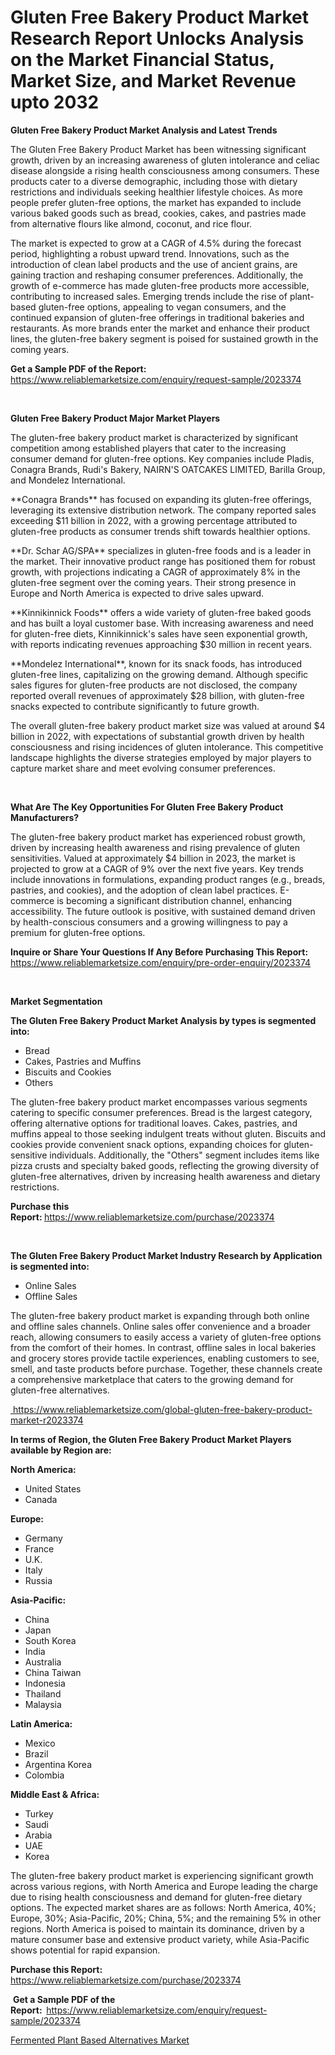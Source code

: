 <p><h1>Gluten Free Bakery Product Market Research Report Unlocks Analysis on the Market Financial Status, Market Size, and Market Revenue upto 2032</h1></p><p><strong>Gluten Free Bakery Product Market Analysis and Latest Trends</strong></p>
<p><p>The Gluten Free Bakery Product Market has been witnessing significant growth, driven by an increasing awareness of gluten intolerance and celiac disease alongside a rising health consciousness among consumers. These products cater to a diverse demographic, including those with dietary restrictions and individuals seeking healthier lifestyle choices. As more people prefer gluten-free options, the market has expanded to include various baked goods such as bread, cookies, cakes, and pastries made from alternative flours like almond, coconut, and rice flour.</p><p>The market is expected to grow at a CAGR of 4.5% during the forecast period, highlighting a robust upward trend. Innovations, such as the introduction of clean label products and the use of ancient grains, are gaining traction and reshaping consumer preferences. Additionally, the growth of e-commerce has made gluten-free products more accessible, contributing to increased sales. Emerging trends include the rise of plant-based gluten-free options, appealing to vegan consumers, and the continued expansion of gluten-free offerings in traditional bakeries and restaurants. As more brands enter the market and enhance their product lines, the gluten-free bakery segment is poised for sustained growth in the coming years.</p></p>
<p><strong>Get a Sample PDF of the Report:&nbsp;</strong> <a href="https://www.reliablemarketsize.com/enquiry/request-sample/2023374?utm_campaign=1836&utm_medium=2&utm_source=Github&utm_content=ia&utm_term=29032025&utm_id=gluten-free-bakery-product">https://www.reliablemarketsize.com/enquiry/request-sample/2023374</a></p>
<p>&nbsp;</p>
<p><strong>Gluten Free Bakery Product Major Market Players</strong></p>
<p><p>The gluten-free bakery product market is characterized by significant competition among established players that cater to the increasing consumer demand for gluten-free options. Key companies include Pladis, Conagra Brands, Rudi's Bakery, NAIRN'S OATCAKES LIMITED, Barilla Group, and Mondelez International.</p><p>**Conagra Brands** has focused on expanding its gluten-free offerings, leveraging its extensive distribution network. The company reported sales exceeding $11 billion in 2022, with a growing percentage attributed to gluten-free products as consumer trends shift towards healthier options.</p><p>**Dr. Schar AG/SPA** specializes in gluten-free foods and is a leader in the market. Their innovative product range has positioned them for robust growth, with projections indicating a CAGR of approximately 8% in the gluten-free segment over the coming years. Their strong presence in Europe and North America is expected to drive sales upward.</p><p>**Kinnikinnick Foods** offers a wide variety of gluten-free baked goods and has built a loyal customer base. With increasing awareness and need for gluten-free diets, Kinnikinnick's sales have seen exponential growth, with reports indicating revenues approaching $30 million in recent years.</p><p>**Mondelez International**, known for its snack foods, has introduced gluten-free lines, capitalizing on the growing demand. Although specific sales figures for gluten-free products are not disclosed, the company reported overall revenues of approximately $28 billion, with gluten-free snacks expected to contribute significantly to future growth.</p><p>The overall gluten-free bakery product market size was valued at around $4 billion in 2022, with expectations of substantial growth driven by health consciousness and rising incidences of gluten intolerance. This competitive landscape highlights the diverse strategies employed by major players to capture market share and meet evolving consumer preferences.</p></p>
<p>&nbsp;</p>
<p><strong>What Are The Key Opportunities For Gluten Free Bakery Product Manufacturers?</strong></p>
<p><p>The gluten-free bakery product market has experienced robust growth, driven by increasing health awareness and rising prevalence of gluten sensitivities. Valued at approximately $4 billion in 2023, the market is projected to grow at a CAGR of 9% over the next five years. Key trends include innovations in formulations, expanding product ranges (e.g., breads, pastries, and cookies), and the adoption of clean label practices. E-commerce is becoming a significant distribution channel, enhancing accessibility. The future outlook is positive, with sustained demand driven by health-conscious consumers and a growing willingness to pay a premium for gluten-free options.</p></p>
<p><strong>Inquire or Share Your Questions If Any Before Purchasing This Report:</strong> <a href="https://www.reliablemarketsize.com/enquiry/pre-order-enquiry/2023374?utm_campaign=1836&utm_medium=2&utm_source=Github&utm_content=ia&utm_term=29032025&utm_id=gluten-free-bakery-product">https://www.reliablemarketsize.com/enquiry/pre-order-enquiry/2023374</a></p>
<p>&nbsp;</p>
<p><strong>Market Segmentation</strong></p>
<p><strong>The Gluten Free Bakery Product Market Analysis by types is segmented into:</strong></p>
<p><ul><li>Bread</li><li>Cakes, Pastries and Muffins</li><li>Biscuits and Cookies</li><li>Others</li></ul></p>
<p><p>The gluten-free bakery product market encompasses various segments catering to specific consumer preferences. Bread is the largest category, offering alternative options for traditional loaves. Cakes, pastries, and muffins appeal to those seeking indulgent treats without gluten. Biscuits and cookies provide convenient snack options, expanding choices for gluten-sensitive individuals. Additionally, the "Others" segment includes items like pizza crusts and specialty baked goods, reflecting the growing diversity of gluten-free alternatives, driven by increasing health awareness and dietary restrictions.</p></p>
<p><strong>Purchase this Report:&nbsp;</strong><a href="https://www.reliablemarketsize.com/purchase/2023374?utm_campaign=1836&utm_medium=2&utm_source=Github&utm_content=ia&utm_term=29032025&utm_id=gluten-free-bakery-product">https://www.reliablemarketsize.com/purchase/2023374</a></p>
<p>&nbsp;</p>
<p><strong>The Gluten Free Bakery Product Market Industry Research by Application is segmented into:</strong></p>
<p><ul><li>Online Sales</li><li>Offline Sales</li></ul></p>
<p><p>The gluten-free bakery product market is expanding through both online and offline sales channels. Online sales offer convenience and a broader reach, allowing consumers to easily access a variety of gluten-free options from the comfort of their homes. In contrast, offline sales in local bakeries and grocery stores provide tactile experiences, enabling customers to see, smell, and taste products before purchase. Together, these channels create a comprehensive marketplace that caters to the growing demand for gluten-free alternatives.</p></p>
<p><a href="https://www.reliablemarketsize.com/global-gluten-free-bakery-product-market-r2023374?utm_campaign=1836&utm_medium=2&utm_source=Github&utm_content=ia&utm_term=29032025&utm_id=gluten-free-bakery-product">&nbsp;https://www.reliablemarketsize.com/global-gluten-free-bakery-product-market-r2023374</a></p>
<p><strong>In terms of Region, the Gluten Free Bakery Product Market Players available by Region are:</strong></p>
<p>
    <p> <strong> North America: </strong>
        <ul>
            <li>United States</li>
            <li>Canada</li>
        </ul>
        </p> 
    <p> <strong> Europe: </strong>
        <ul>
            <li>Germany</li>
            <li>France</li>
            <li>U.K.</li>
            <li>Italy</li>
            <li>Russia</li>
        </ul>
        </p> 
    <p> <strong> Asia-Pacific: </strong>
        <ul>
            <li>China</li>
            <li>Japan</li>
            <li>South Korea</li>
            <li>India</li>
            <li>Australia</li>
            <li>China Taiwan</li>
            <li>Indonesia</li>
            <li>Thailand</li>
            <li>Malaysia</li>
        </ul>
        </p> 
    <p> <strong> Latin America: </strong>
        <ul>
            <li>Mexico</li>
            <li>Brazil</li>
            <li>Argentina Korea</li>
            <li>Colombia</li>
        </ul>
        </p> 
    <p> <strong> Middle East & Africa: </strong>
        <ul>
            <li>Turkey</li>
            <li>Saudi</li>
            <li>Arabia</li>
            <li>UAE</li>
            <li>Korea</li>
        </ul>
    </p>
    </p>
<p><p>The gluten-free bakery product market is experiencing significant growth across various regions, with North America and Europe leading the charge due to rising health consciousness and demand for gluten-free dietary options. The expected market shares are as follows: North America, 40%; Europe, 30%; Asia-Pacific, 20%; China, 5%; and the remaining 5% in other regions. North America is poised to maintain its dominance, driven by a mature consumer base and extensive product variety, while Asia-Pacific shows potential for rapid expansion.</p></p>
<p><strong>Purchase this Report: </strong><a href="https://www.reliablemarketsize.com/purchase/2023374?utm_campaign=1836&utm_medium=2&utm_source=Github&utm_content=ia&utm_term=29032025&utm_id=gluten-free-bakery-product">https://www.reliablemarketsize.com/purchase/2023374</a></p>
<p>&nbsp;<strong>Get a Sample PDF of the Report:&nbsp;&nbsp;</strong><a href="https://www.reliablemarketsize.com/enquiry/request-sample/2023374?utm_campaign=1836&utm_medium=2&utm_source=Github&utm_content=ia&utm_term=29032025&utm_id=gluten-free-bakery-product">https://www.reliablemarketsize.com/enquiry/request-sample/2023374</a></p>
<p><strong></strong></p>
<p><p><a href="https://github.com/mabutironaldo/Market-Research-Report-List-7/blob/main/fermented-plant-based-alternatives-market.md?utm_campaign=1836&utm_medium=2&utm_source=Github&utm_content=ia&utm_term=29032025&utm_id=gluten-free-bakery-product">Fermented Plant Based Alternatives Market</a></p></p>